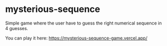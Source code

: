# mysterious-sequence

Simple game where the user have to guess the right numerical sequence in 4 guesses.</br>

You can play it here: https://mysterious-sequence-game.vercel.app/

